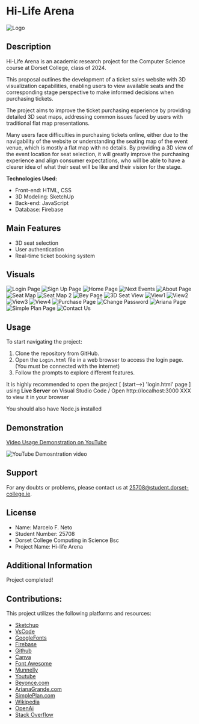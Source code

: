 # Hi-Life Arena

![Logo](assets/img/logo5.png)

## Description

Hi-Life Arena is an academic research project for the Computer Science course at Dorset College, class of 2024.

This proposal outlines the development of a ticket sales website with 3D visualization capabilities, enabling users to view available seats and the corresponding stage perspective to make informed decisions when purchasing tickets.

The project aims to improve the ticket purchasing experience by providing detailed 3D seat maps, addressing common issues faced by users with traditional flat map presentations.

Many users face difficulties in purchasing tickets online, either due to the
navigability of the website or understanding the seating map of the event venue, which is
mostly a flat map with no details.
By providing a 3D view of the event location for seat selection, it will greatly improve the
purchasing experience and align consumer expectations, who will be able to have a
clearer idea of what their seat will be like and their vision for the stage.


**Technologies Used:**
- Front-end: HTML, CSS
- 3D Modeling: SketchUp
- Back-end: JavaScript
- Database: Firebase

## Main Features

- 3D seat selection
- User authentication
- Real-time ticket booking system

## Visuals

![Login Page](assets/img/Visuals/Login.png)
![Sign Up Page](assets/img/Visuals/signup.png)
![Home Page](assets/img/Visuals/Home.png)
![Next Events](assets/img/Visuals/NextEvents.png)
![About Page](assets/img/Visuals/About.png)
![Seat Map](assets/img/Visuals/SeatMap.png)
![Seat Map 2](assets/img/beyonce/seatplan.png)
![Bey Page](assets/img/Visuals/Beypage.png)
![3D Seat View](assets/img/Visuals/Seat3DVisuals.png)
![View1](assets/img/Visuals/Arena1.png)
![View2](assets/img/Visuals/Arena2.png)
![View3](assets/img/Visuals/Arena3.png)
![View4](assets/img/Visuals/Arena4.png)
![Purchase Page](assets/img/Visuals/Purchased.png)
![Change Password](assets/img/Visuals/changepass.png)
![Ariana Page](assets/img/Visuals/AGpage.png)
![Simple Plan Page](assets/img/Visuals/SPpage.png)
![Contact Us](assets/img/Visuals/contactus.png)


## Usage

To start navigating the project:
1. Clone the repository from GitHub.
2. Open the `Login.html` file in a web browser to access the login page. (You must be connected with the internet)
3. Follow the prompts to explore different features.

 It is highly recommended to open the project [ (start-->) 'login.html' page ] using **Live Server** on Visual Studio Code / Open http://localhost:3000 XXX  to view it in your browser

You should also have Node.js installed  

## Demonstration

[Video Usage Demonstration on YouTube](https://youtu.be/JynRUOfu3PY) 


![YouTube Demosntration video](assets/img/Visuals/YT.png)

## Support

For any doubts or problems, please contact us at [25708@student.dorset-college.ie](mailto:25708@student.dorset-college.ie).

## License

- Name: Marcelo F. Neto
- Student Number: 25708
- Dorset College Computing in Science Bsc
- Project Name: Hi-life Arena


## Additional Information

Project completed!



## Contributions:

This project utilizes the following platforms and resources:


- [Sketchup](https://www.sketchup.com)
- [VsCode](https://code.visualstudio.com/)
- [GoogleFonts]( https://fonts.google.com/)
- [Firebase](https://firebase.google.com/)
- [Github](https://github.com)
- [Canva](https://www.canva.com/)
- [Font Awesome](https://fontawesome.com)
- [Munnelly](https://www.munnelly.com)
- [Youtube](https://www.youtube.com)
- [Beyonce.com](https://Beyonce.com)
- [ArianaGrande.com](https://ArianaGrande.com)
- [SimplePlan.com](https://SimplePlan.com)
- [Wikipedia](https://www.wikipedia.org/)
- [OpenAi](https://chat.openai.com)
- [Stack Overflow](https://stackoverflow.com)



